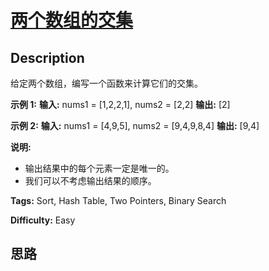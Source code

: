 # [两个数组的交集][title]

## Description

给定两个数组，编写一个函数来计算它们的交集。

**示例 1:**
            **输入:** nums1 = [1,2,2,1], nums2 = [2,2]    **输出:** [2]    

**示例 2:**
            **输入:** nums1 = [4,9,5], nums2 = [9,4,9,8,4]    **输出:** [9,4]

**说明:**

  * 输出结果中的每个元素一定是唯一的。
  * 我们可以不考虑输出结果的顺序。


**Tags:** Sort, Hash Table, Two Pointers, Binary Search

**Difficulty:** Easy

## 思路

[title]: https://leetcode-cn.com/problems/intersection-of-two-arrays
